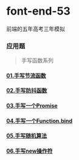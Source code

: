 # font-end-53
前端的五年高考三年模拟

### 应用题
> 手写函数系列
#### [01.手写节流函数](./basic/throttle.html)
#### [02.手写防抖函数](./basic/debounce.html)
#### [03.手写一个Promise](./basic/promise.html)
#### [04.手写一个Function.bind](./basic/bind.html)
#### [05.手写随机算法](./basic/random.html)
#### [06.手写new操作符](./basic/new.html)
